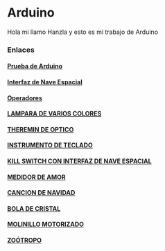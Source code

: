# Arduino

Hola mi llamo Hanzla y esto es mi trabajo de Arduino


### Enlaces

#### [Prueba de Arduino](https://github.com/Hanzla55/Arduino/blob/main/Primera%20prueba.md#protoboard)
#### [Interfaz de Nave Espacial](https://github.com/Hanzla55/Arduino/blob/main/INTERFAZ%20DE%20NAVE%20ESPACIAL.md)
#### [Operadores](https://github.com/Hanzla55/Arduino/blob/main/OPERADORES.md)
#### [LAMPARA DE VARIOS COLORES](https://github.com/Hanzla55/Arduino/blob/main/LAMAPARA%20VARIOS%20COLORES.md)
#### [THEREMIN DE OPTICO](https://github.com/Hanzla55/Arduino/blob/main/THEREMIN%20DE%20%C3%93PTICO.md)
#### [INSTRUMENTO DE TECLADO](https://github.com/Hanzla55/Arduino/blob/main/INSTRUMENTO%20DE%20TECLADO.md)
#### [KILL SWITCH CON INTERFAZ DE NAVE ESPACIAL](https://github.com/Hanzla55/Arduino/blob/main/KILL%20SWITCH%20CON%20INTERFAZ%20DE%20NAVE%20ESPACIAL.md)
#### [MEDIDOR DE AMOR](https://github.com/Hanzla55/Arduino/blob/main/MEDIDOR%20DE%20AMOR.md)
#### [CANCION DE NAVIDAD](https://github.com/Hanzla55/Arduino/blob/main/Cancion%20Navidad.md)
#### [BOLA DE CRISTAL](https://github.com/Hanzla55/Arduino/blob/main/Bola%20de%20Cristal.md)
#### [MOLINILLO MOTORIZADO](https://github.com/Hanzla55/Arduino/blob/main/Molinillo%20Motorizado.md)
#### [ZOÓTROPO](https://github.com/Hanzla55/Arduino/blob/main/Zo%C3%B3tropo.Md)
